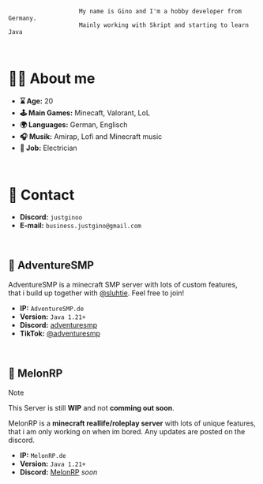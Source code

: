                         My name is Gino and I'm a hobby developer from Germany.
                        Mainly working with Skript and starting to learn Java
<br>

# 🙋‍♂️ About me
- **⌛️ Age:** 20
- **🕹️ Main Games:** Minecaft, Valorant, LoL
- **🌍 Languages:** German, Englisch
- **🎧 Musik:** Amirap, Lofi and Minecraft music
- **👷 Job:** Electrician
<br>


# 📩 Contact
- **Discord:** ``justginoo``
- **E-mail:** ``business.justgino@gmail.com``
<br>

## 💎 AdventureSMP
AdventureSMP is a minecraft SMP server with lots of custom features,\
that i build up together with [@sluhtie](https://github.com/sluhtie/sluhtie).
Feel free to join!

- **IP:** ``AdventureSMP.de``
- **Version:** ``Java 1.21+``
- **Discord:** [adventuresmp](https://discord.gg/adventuresmp)
- **TikTok:** [@adventuresmp](https://www.tiktok.com/@adventuresmp.de)
<br>

## 🚓 MelonRP
> [!NOTE]
> This Server is still **WIP** and not **comming out soon**.

MelonRP is a **minecraft reallife/roleplay server** with lots of unique features,\
that i am only working on when im bored. Any updates are posted on the discord.

- **IP:** ``MelonRP.de``
- **Version:** ``Java 1.21+``
- **Discord:** [MelonRP](https://discord.gg/) _soon_
